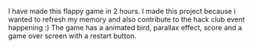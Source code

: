 I have made this flappy game in 2 hours. I made this project because i wanted to refresh my memory and also contribute to the hack club event happening :) The game has a animated bird, parallax effect, score and a game over screen with a restart button. 
